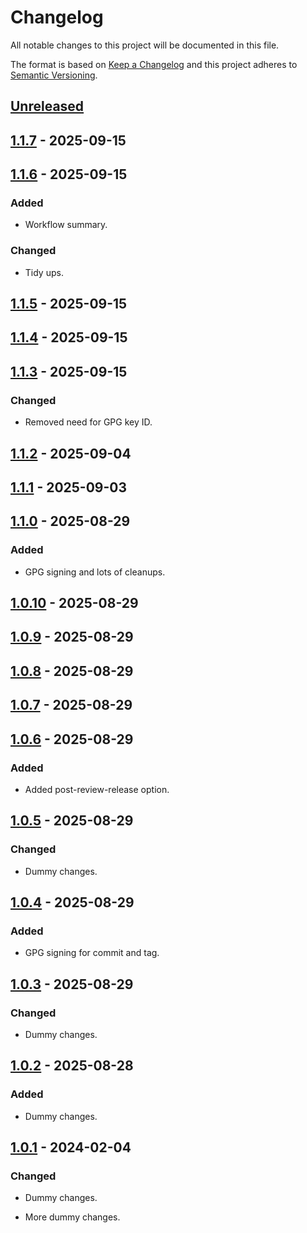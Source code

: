 # Changelog

All notable changes to this project will be documented in this file.

The format is based on [Keep a Changelog](http://keepachangelog.com/)
and this project adheres to [Semantic Versioning](http://semver.org/).

## [Unreleased]

## [1.1.7] - 2025-09-15

## [1.1.6] - 2025-09-15

### Added

- Workflow summary.

### Changed

- Tidy ups.

## [1.1.5] - 2025-09-15

## [1.1.4] - 2025-09-15

## [1.1.3] - 2025-09-15

### Changed

- Removed need for GPG key ID.

## [1.1.2] - 2025-09-04

## [1.1.1] - 2025-09-03

## [1.1.0] - 2025-08-29

### Added

- GPG signing and lots of cleanups.

## [1.0.10] - 2025-08-29

## [1.0.9] - 2025-08-29

## [1.0.8] - 2025-08-29

## [1.0.7] - 2025-08-29

## [1.0.6] - 2025-08-29

### Added

- Added post-review-release option.

## [1.0.5] - 2025-08-29

### Changed

- Dummy changes.

## [1.0.4] - 2025-08-29

### Added

- GPG signing for commit and tag.

## [1.0.3] - 2025-08-29

### Changed

- Dummy changes.

## [1.0.2] - 2025-08-28

### Added

- Dummy changes.

## [1.0.1] - 2024-02-04

### Changed

- Dummy changes.

- More dummy changes.

[Unreleased]: https://github.com/daniel-jones-dev/bumpversion-test/compare/v1.1.7...HEAD

[1.1.7]: https://github.com/daniel-jones-dev/bumpversion-test/compare/v1.1.6...v1.1.7

[1.1.6]: https://github.com/daniel-jones-dev/bumpversion-test/compare/v1.1.5...v1.1.6

[1.1.5]: https://github.com/daniel-jones-dev/bumpversion-test/compare/v1.1.4...v1.1.5

[1.1.4]: https://github.com/daniel-jones-dev/bumpversion-test/compare/v1.1.3...v1.1.4

[1.1.3]: https://github.com/daniel-jones-dev/bumpversion-test/compare/v1.1.2...v1.1.3

[1.1.2]: https://github.com/daniel-jones-dev/bumpversion-test/compare/v1.1.1...v1.1.2

[1.1.1]: https://github.com/daniel-jones-dev/bumpversion-test/compare/v1.1.0...v1.1.1

[1.1.0]: https://github.com/daniel-jones-dev/bumpversion-test/compare/v1.0.10...v1.1.0

[1.0.10]: https://github.com/daniel-jones-dev/bumpversion-test/compare/v1.0.9...v1.0.10

[1.0.9]: https://github.com/daniel-jones-dev/bumpversion-test/compare/v1.0.8...v1.0.9

[1.0.8]: https://github.com/daniel-jones-dev/bumpversion-test/compare/v1.0.7...v1.0.8

[1.0.7]: https://github.com/daniel-jones-dev/bumpversion-test/compare/v1.0.6...v1.0.7

[1.0.6]: https://github.com/daniel-jones-dev/bumpversion-test/compare/v1.0.5...v1.0.6

[1.0.5]: https://github.com/daniel-jones-dev/bumpversion-test/compare/v1.0.4...v1.0.5

[1.0.4]: https://github.com/daniel-jones-dev/bumpversion-test/compare/v1.0.3...v1.0.4

[1.0.3]: https://github.com/daniel-jones-dev/bumpversion-test/compare/v1.0.2...v1.0.3

[1.0.2]: https://github.com/daniel-jones-dev/bumpversion-test/compare/v1.0.1...v1.0.2

[1.0.1]: https://github.com/daniel-jones-dev/bumpversion-test/releases/tag/v1.0.1
